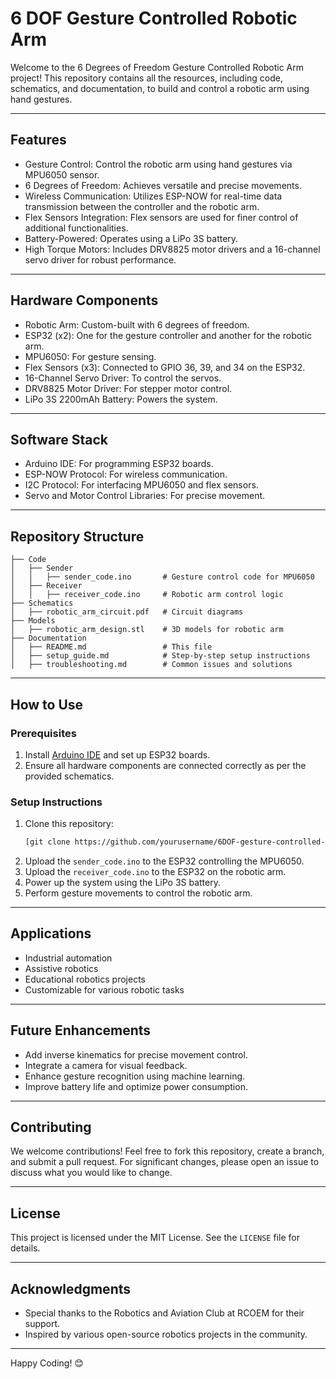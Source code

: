 # 6 DOF Gesture Controlled Robotic Arm

Welcome to the 6 Degrees of Freedom Gesture Controlled Robotic Arm project! This repository contains all the resources, including code, schematics, and documentation, to build and control a robotic arm using hand gestures.

---

## Features

- Gesture Control: Control the robotic arm using hand gestures via MPU6050 sensor.
- 6 Degrees of Freedom: Achieves versatile and precise movements.
- Wireless Communication: Utilizes ESP-NOW for real-time data transmission between the controller and the robotic arm.
- Flex Sensors Integration: Flex sensors are used for finer control of additional functionalities.
- Battery-Powered: Operates using a LiPo 3S battery.
- High Torque Motors: Includes DRV8825 motor drivers and a 16-channel servo driver for robust performance.

---

## Hardware Components

- Robotic Arm: Custom-built with 6 degrees of freedom.
- ESP32 (x2): One for the gesture controller and another for the robotic arm.
- MPU6050: For gesture sensing.
- Flex Sensors (x3): Connected to GPIO 36, 39, and 34 on the ESP32.
- 16-Channel Servo Driver: To control the servos.
- DRV8825 Motor Driver: For stepper motor control.
- LiPo 3S 2200mAh Battery: Powers the system.

---

## Software Stack

- Arduino IDE: For programming ESP32 boards.
- ESP-NOW Protocol: For wireless communication.
- I2C Protocol: For interfacing MPU6050 and flex sensors.
- Servo and Motor Control Libraries: For precise movement.

---

## Repository Structure

```plaintext
├── Code
│   ├── Sender
│   │   ├── sender_code.ino       # Gesture control code for MPU6050
│   ├── Receiver
│   │   ├── receiver_code.ino     # Robotic arm control logic
├── Schematics
│   ├── robotic_arm_circuit.pdf   # Circuit diagrams
├── Models
│   ├── robotic_arm_design.stl    # 3D models for robotic arm
├── Documentation
│   ├── README.md                 # This file
│   ├── setup_guide.md            # Step-by-step setup instructions
│   ├── troubleshooting.md        # Common issues and solutions
```

---

## How to Use

### Prerequisites

1. Install [Arduino IDE](https://www.arduino.cc/en/software) and set up ESP32 boards.
2. Ensure all hardware components are connected correctly as per the provided schematics.

### Setup Instructions

1. Clone this repository:
   ```bash
   [git clone https://github.com/yourusername/6DOF-gesture-controlled-arm.git](https://github.com/Kuchbhisamyak/Gesture-Controlled-Robotic-Arm.git)
   ```
2. Upload the `sender_code.ino` to the ESP32 controlling the MPU6050.
3. Upload the `receiver_code.ino` to the ESP32 on the robotic arm.
4. Power up the system using the LiPo 3S battery.
5. Perform gesture movements to control the robotic arm.

---

## Applications

- Industrial automation
- Assistive robotics
- Educational robotics projects
- Customizable for various robotic tasks

---

## Future Enhancements

- Add inverse kinematics for precise movement control.
- Integrate a camera for visual feedback.
- Enhance gesture recognition using machine learning.
- Improve battery life and optimize power consumption.

---

## Contributing

We welcome contributions! Feel free to fork this repository, create a branch, and submit a pull request. For significant changes, please open an issue to discuss what you would like to change.

---

## License

This project is licensed under the MIT License. See the `LICENSE` file for details.

---

## Acknowledgments

- Special thanks to the Robotics and Aviation Club at RCOEM for their support.
- Inspired by various open-source robotics projects in the community.

---

Happy Coding! 😊

